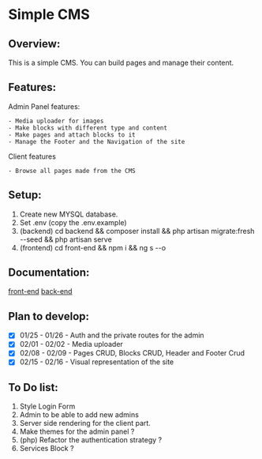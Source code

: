 # Simple CMS

## Overview:

This is a simple CMS. You can build pages and manage their content.

## Features:

Admin Panel features:

    - Media uploader for images
    - Make blocks with different type and content
    - Make pages and attach blocks to it
    - Manage the Footer and the Navigation of the site

Client features

    - Browse all pages made from the CMS

## Setup:

1. Create new MYSQL database.
1. Set .env (copy the .env.example)
1. (backend) cd backend && composer install && php artisan migrate:fresh --seed && php artisan serve
1. (frontend) cd front-end && npm i && ng s --o

## Documentation:
[front-end](docs/front-end-docs.md)
[back-end](backend)

## Plan to develop:

- [x] 01/25 - 01/26 - Auth and the private routes for the admin
- [x] 02/01 - 02/02 - Media uploader
- [x] 02/08 - 02/09 - Pages CRUD, Blocks CRUD, Header and Footer Crud
- [x] 02/15 - 02/16 - Visual representation of the site

## To Do list:

1. Style Login Form
1. Admin to be able to add new admins
1. Server side rendering for the client part.
1. Make themes for the admin panel ?
1. (php) Refactor the authentication strategy ?
1. Services Block ?
